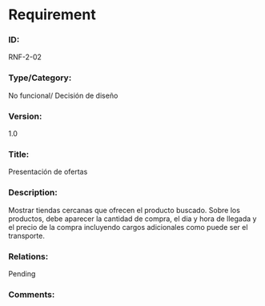 # Requirement

### ID:

RNF-2-02

### Type/Category:

No funcional/ Decisión de diseño 

### Version:

1.0

### Title:

Presentación de ofertas

### Description:

Mostrar tiendas cercanas que ofrecen el producto buscado. Sobre los productos, debe aparecer la cantidad de compra, el dia y hora de llegada y el precio de la compra incluyendo cargos adicionales como puede ser el transporte.

### Relations:

Pending

### Comments:
